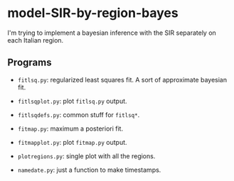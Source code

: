 # model-SIR-by-region-bayes

I'm trying to implement a bayesian inference with the SIR separately on each
Italian region.

## Programs

  * `fitlsq.py`: regularized least squares fit. A sort of approximate bayesian
    fit.

  * `fitlsqplot.py`: plot `fitlsq.py` output.
  
  * `fitlsqdefs.py`: common stuff for `fitlsq*`.
    
  * `fitmap.py`: maximum a posteriori fit.
    
  * `fitmapplot.py`: plot `fitmap.py` output.
    
  * `plotregions.py`: single plot with all the regions.
    
  * `namedate.py`: just a function to make timestamps.
